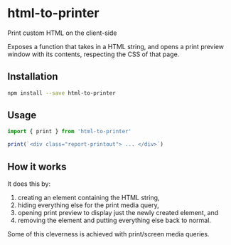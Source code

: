 # html-to-printer

Print custom HTML on the client-side

Exposes a function that takes in a HTML string, and opens a print preview window with its contents,
respecting the CSS of that page.

## Installation

```sh
npm install --save html-to-printer
```


## Usage

```js
import { print } from 'html-to-printer'

print(`<div class="report-printout"> ... </div>`)
```

## How it works
It does this by:

1. creating an element containing the HTML string,
2. hiding everything else for the print media query,
3. opening print preview to display just the newly created element, and
4. removing the element and putting everything else back to normal.

Some of this cleverness is achieved with print/screen media queries.
